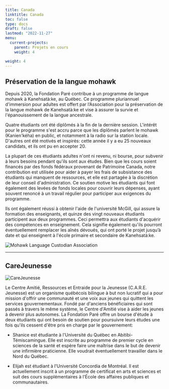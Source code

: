 ```yaml
---
title: Canada
linktitle: Canada
toc: false
type: docs
draft: false
lastmod: "2022-11-27"
menu:
  current-projects:
    parent: Projets en cours
    weight: 4

weight: 4
---
```


## Préservation de la langue mohawk  

Depuis 2020, la Fondation Paré contribue à un programme de langue mohawk à Kanehsatà:ke, au Québec. Ce programme pluriannuel d'immersion pour adultes est offert par l’Association pour la préservation de la langue mohawk de Kanehsatà:ke et vise à assurer la survie et l'épanouissement de la langue ancestrale.

Quatre étudiants ont été diplômés à la fin de la dernière session. L'intérêt pour le programme s'est accru parce que les diplômés parlent le mohawk (Kanien'kéha) en public, et notamment à la radio sur la station locale. D'autres ont été motivés et inspirés: cette année il y a eu 25 nouveaux candidats, et ils ont pu en accepter 20.

La plupart de ces étudiants adultes n'ont ni revenu, ni bourse, pour subvenir à leurs besoins pendant qu'ils sont aux études. Bien que les cours soient financés par des fonds fédéraux provenant de Patrimoine Canada, notre contribution est utilisée pour aider à payer les frais de subsistance des étudiants qui manquent de ressources, et elle est partagée à la discrétion de leur conseil d'administration. Ce soutien motive les étudiants qui font également des levées de fonds locales pour couvrir leurs dépenses, ayant souvent renoncé à un travail régulier pour participer aux exigences du programme.

Ils ont également réussi à obtenir l'aide de l'université McGill, qui assure la formation des enseignants, et quinze des vingt nouveaux étudiants participent aux deux programmes. Ceci permettra aux étudiants d'acquérir des compétences en enseignement. Cela signifie également qu'ils pourront éventuellement remplacer les aînés dévoués, qui ont porté le projet jusqu’à date et qui enseignent à l'école primaire et secondaire de Kanehsatà:ke.  

![Mohawk Language Custodian Association](/img/Canada/MLP.jpg)

---

## CareJeunesse

![CareJeunesse](/img/Canada/carejeunesselogo.jpg)

Le Centre Amitié, Ressources et Entraide pour la Jeunesse (C.A.R.E. Jeunesse) est un organisme québécois bilingue à but non lucratif qui a pour mission d'offrir une communauté et une voix aux jeunes qui quittent les services gouvernementaux. Fondé par d'anciens bénéficiaires qui sont passés à travers le même système, le Centre d'Amitié vise à aider les jeunes à devenir plus autonomes. La Fondation Paré offre un bourse d'étude à deux étudiants qui ont besoin de soutien pour poursuivre leurs études une fois qu'ils cessent d'être pris en charge par le gouvernement:
 
* Shanice est étudiante à l'Université du Québec en Abitibi-Témiscamingue. Elle est inscrite au programme de premier cycle en sciences de la santé et espère faire une maîtrise dans le but de devenir une infirmière praticienne. Elle voudrait éventuellement travailler dans le Nord du Québec.

* Elijah est étudiant à l'Université Concordia de Montréal. Il est actuellement inscrit à un programme de certificat en arts et sciences et suit des cours supplémentaires à l'École des affaires publiques et communautaires.

